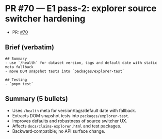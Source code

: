 # PR #70 — E1 pass‑2: explorer source switcher hardening

- PR: [#70](https://github.com/LexLattice/tf-lang/pull/70)

## Brief (verbatim)
```
## Summary
- use `/health` for dataset version, tags and default date with static meta fallback
- move DOM snapshot tests into `packages/explorer-test`

## Testing
- `pnpm test`
```

## Summary (5 bullets)
- Uses `/health` meta for version/tags/default date with fallback.
- Extracts DOM snapshot tests into `packages/explorer-test`.
- Improves defaults and robustness of source switcher UX.
- Affects `docs/claims-explorer.html` and test packages.
- Backward‑compatible; no API surface change.

